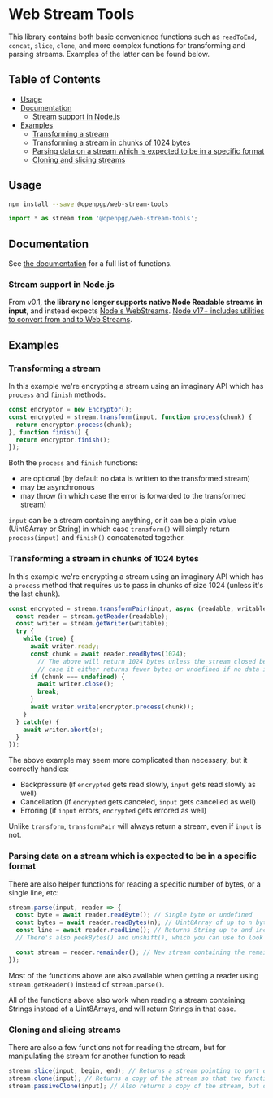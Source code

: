 # Web Stream Tools

This library contains both basic convenience functions such as `readToEnd`, `concat`, `slice`, `clone`, and more complex functions for transforming and parsing streams. Examples of the latter can be found below.

## Table of Contents
<!-- MarkdownTOC autolink="true" -->

- [Usage](#usage)
- [Documentation](#documentation)
  - [Stream support in Node.js](#stream-support-in-nodejs)
- [Examples](#examples)
  - [Transforming a stream](#transforming-a-stream)
  - [Transforming a stream in chunks of 1024 bytes](#transforming-a-stream-in-chunks-of-1024-bytes)
  - [Parsing data on a stream which is expected to be in a specific format](#parsing-data-on-a-stream-which-is-expected-to-be-in-a-specific-format)
  - [Cloning and slicing streams](#cloning-and-slicing-streams)

<!-- /MarkdownTOC -->

## Usage

```bash
npm install --save @openpgp/web-stream-tools
```

```js
import * as stream from '@openpgp/web-stream-tools';
```

## Documentation

See [the documentation](https://web-stream-tools.openpgpjs.org/) for a full list of functions.

### Stream support in Node.js

From v0.1, **the library no longer supports native Node Readable streams in input**, and instead expects [Node's WebStreams](https://nodejs.org/api/webstreams.html#class-readablestream). [Node v17+ includes utilities to convert from and to Web Streams](https://nodejs.org/api/stream.html#streamreadabletowebstreamreadable-options).

## Examples

### Transforming a stream

In this example we're encrypting a stream using an imaginary API which has `process` and `finish` methods.

```js
const encryptor = new Encryptor();
const encrypted = stream.transform(input, function process(chunk) {
  return encryptor.process(chunk);
}, function finish() {
  return encryptor.finish();
});
```

Both the `process` and `finish` functions:

- are optional (by default no data is written to the transformed stream)
- may be asynchronous
- may throw (in which case the error is forwarded to the transformed stream)

`input` can be a stream containing anything, or it can be a plain value (Uint8Array or String) in which case `transform()` will simply return `process(input)` and `finish()` concatenated together.

### Transforming a stream in chunks of 1024 bytes

In this example we're encrypting a stream using an imaginary API which has a `process` method that requires us to pass in chunks of size 1024 (unless it's the last chunk).

```js
const encrypted = stream.transformPair(input, async (readable, writable) => {
  const reader = stream.getReader(readable);
  const writer = stream.getWriter(writable);
  try {
    while (true) {
      await writer.ready;
      const chunk = await reader.readBytes(1024);
        // The above will return 1024 bytes unless the stream closed before that, in which
        // case it either returns fewer bytes or undefined if no data is available.
      if (chunk === undefined) {
        await writer.close();
        break;
      }
      await writer.write(encryptor.process(chunk));
    }
  } catch(e) {
    await writer.abort(e);
  }
});
```

The above example may seem more complicated than necessary, but it correctly handles:

- Backpressure (if `encrypted` gets read slowly, `input` gets read slowly as well)
- Cancellation (if `encrypted` gets canceled, `input` gets cancelled as well)
- Erroring (if `input` errors, `encrypted` gets errored as well)

Unlike `transform`, `transformPair` will always return a stream, even if `input` is not.

### Parsing data on a stream which is expected to be in a specific format

There are also helper functions for reading a specific number of bytes, or a single line, etc:

```js
stream.parse(input, reader => {
  const byte = await reader.readByte(); // Single byte or undefined
  const bytes = await reader.readBytes(n); // Uint8Array of up to n bytes, or undefined
  const line = await reader.readLine(); // Returns String up to and including the first \n, or undefined. This function is specifically for a stream of Strings.
  // There's also peekBytes() and unshift(), which you can use to look ahead in the stream.

  const stream = reader.remainder(); // New stream containing the remainder of the original stream. Only available when using a Reader from stream.parse()
});
```

Most of the functions above are also available when getting a reader using `stream.getReader()` instead of `stream.parse()`.

All of the functions above also work when reading a stream containing Strings instead of a Uint8Arrays, and will return Strings in that case.

### Cloning and slicing streams

There are also a few functions not for reading the stream, but for manipulating the stream for another function to read:

```js
stream.slice(input, begin, end); // Returns a stream pointing to part of the original stream, or a Uint8Array
stream.clone(input); // Returns a copy of the stream so that two functions can read it. Note: this does *not* clone a Uint8Array, since this function is only meant for reading the same data twice.
stream.passiveClone(input); // Also returns a copy of the stream, but doesn't return data immediately when you read from it, only returns data when you read from the original stream. This is meant for respecting backpressure.
```


